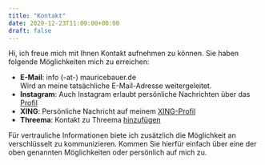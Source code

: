 ```yaml
---
title: "Kontakt"
date: 2020-12-23T11:00:00+00:00
draft: false
---
```


Hi, ich freue mich mit Ihnen Kontakt aufnehmen zu können. Sie haben folgende Möglichkeiten mich zu erreichen:

- **E-Mail**: info (-at-) mauricebauer.de  
  Wird an meine tatsächliche E-Mail-Adresse weitergeleitet.
- **Instagram**: Auch Instagram erlaubt persönliche Nachrichten über das [Profil](https://www.instagram.com/mauricepbauer)
- **XING**: Persönliche Nachricht auf meinem [XING-Profil](https://www.xing.com/profile/Maurice_Bauer7)
- **Threema**: Kontakt zu Threema [hinzufügen](https://threema.id/XW72EK4D)

Für vertrauliche Informationen biete ich zusätzlich die Möglichkeit an verschlüsselt zu kommunizieren. Kommen Sie hierfür einfach über eine der oben genannten Möglichkeiten oder persönlich auf mich zu.
